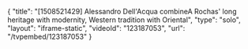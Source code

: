 {
    "title": "[1508521429] Alessandro Dell'Acqua combineA Rochas' long heritage with modernity, Western tradition with Oriental",
    "type": "solo",
    "layout": "iframe-static",
    "videoId": "123187053",
    "url": "\/tvpembed\/123187053"
}